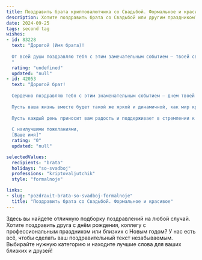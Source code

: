 ```yaml
---
title: Поздравить брата криптовалютчика со Свадьбой. Формальное и красивое
description: Хотите поздравить брата со Свадьбой или другим праздником? Наш ИИ создаст незабываемое поздравление, а вы обязательно выделитесь среди других.  
date: 2024-09-25
tags: second tag
wishes:
- id: 83228
  text: "Дорогой (Имя брата)!
  
  От всей души поздравляю тебя с этим замечательным событием – твоей свадьбой! Желаю тебе и твоей супруге крепкой любви, безграничного счастья, взаимопонимания и благополучия. Пусть ваш семейный очаг всегда будет наполнен теплом, уютом и радостью.  Пусть ваш совместный путь будет светлым и успешным,  а профессиональные достижения, в том числе и в сфере криптовалют,  лишь укрепляют ваше семейное благополучие.  Горжусь тобой и желаю вам долгих лет счастливой жизни вместе!
  "
  rating: "undefined"
  updated: "null"
- id: 42053
  text: "Дорогой брат!
  
  Сердечно поздравляю тебя с этим знаменательным событием — днем твоей свадьбы! Сегодня начинается новая глава в вашей жизни, полная счастья, любви и взаимопонимания.
  
  Пусть ваша жизнь вместе будет такой же яркой и динамичной, как мир криптовалют, который ты освоил с такою страстью. Желаю вам стабильности в отношениях, как на самом надежном блокчейне, и процветания, как в успешных инвестициях.
  
  Пусть каждый день приносит вам радость и поддерживает в стремлении к новым вершинам. Счастья вам вдвоем, гармонии и благополучия в вашем семейном путешествии!
  
  С наилучшими пожеланиями,
  [Ваше имя]"
  rating: "0"
  updated: "null"

selectedValues:
  recipients: "brata"
  holidays: "so-svadboj"
  professions: "kriptovaljutchik"
  style: "formalnoje"

links:
- slug: "pozdravit-brata-so-svadboj-formalnoje"
  title: "Поздравить брата со Свадьбой. Формальное и красивое"
---
```


Здесь вы найдете отличную подборку поздравлений на любой случай. 
Хотите поздравить друга с днём рождения, коллегу с профессиональным праздником или близких с Новым годом? У нас есть всё, чтобы сделать ваш поздравительный текст незабываемым. Выбирайте нужную категорию и находите лучшие слова для ваших близких и друзей!

